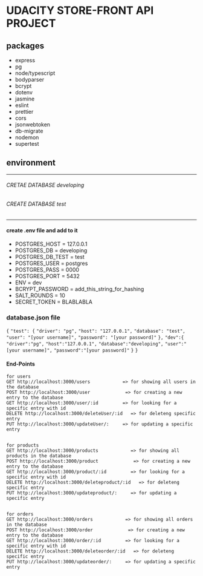 # UDACITY STORE-FRONT API PROJECT


## packages 
* express
* pg
* node/typescript
* bodyparser
* bcrypt
* dotenv
* jasmine
* eslint
* prettier
* cors
* jsonwebtoken
* db-migrate
* nodemon
* supertest


## environment
---

###### CRETAE DATABASE developing 
###### CREATE DATABASE test 

---
#### create .env file and add to it 


* POSTGRES_HOST = 127.0.0.1 
* POSTGRES_DB = developing
* POSTGRES_DB_TEST = test
* POSTGRES_USER = postgres 
* POSTGRES_PASS = 0000
* POSTGRES_PORT = 5432
* ENV = dev
* BCRYPT_PASSWORD = add_this_string_for_hashing
* SALT_ROUNDS = 10 
* SECRET_TOKEN = BLABLABLA

### database.json file
 
` { `
 `"test": {`
        `"driver": "pg",`
        `"host": "127.0.0.1",`
        `"database": "test",`
        `"user": "[your username]",`
        `"password": "[your password]"`
    `},`
    `"dev":{`
        `"driver":"pg",`
        `"host":"127.0.0.1",`
        `"database":"developing",`
        `"user":"[your username]",`
        `"password":"[your password]"`
            `}`
    `}  `


#### End-Points 

```
for users 
GET http://localhost:3000/users            => for showing all users in the database
POST http://localhost:3000/user             => for creating a new entry to the database
GET http://localhost:3000/user/:id         => for looking for a specific entry with id 
DELETE http://localhost:3000/deleteUser/:id   => for deleteng specific entry
PUT http://localhost:3000/updateUser/:     => for updating a specific entry


for products 
GET http://localhost:3000/products            => for showing all products in the database
POST http://localhost:3000/product             => for creating a new entry to the database
GET http://localhost:3000/product/:id         => for looking for a specific entry with id 
DELETE http://localhost:3000/deleteproduct/:id   => for deleteng specific entry
PUT http://localhost:3000/updateproduct/:     => for updating a specific entry


for orders
GET http://localhost:3000/orders            => for showing all orders in the database
POST http://localhost:3000/order             => for creating a new entry to the database
GET http://localhost:3000/order/:id         => for looking for a specific entry with id 
DELETE http://localhost:3000/deleteorder/:id   => for deleteng specific entry
PUT http://localhost:3000/updateorder/:     => for updating a specific entry


